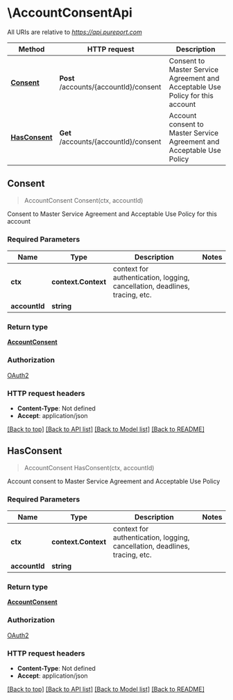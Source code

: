 # \AccountConsentApi

All URIs are relative to *https://api.pureport.com*

Method | HTTP request | Description
------------- | ------------- | -------------
[**Consent**](AccountConsentApi.md#Consent) | **Post** /accounts/{accountId}/consent | Consent to Master Service Agreement and Acceptable Use Policy for this account
[**HasConsent**](AccountConsentApi.md#HasConsent) | **Get** /accounts/{accountId}/consent | Account consent to Master Service Agreement and Acceptable Use Policy



## Consent

> AccountConsent Consent(ctx, accountId)

Consent to Master Service Agreement and Acceptable Use Policy for this account

### Required Parameters


Name | Type | Description  | Notes
------------- | ------------- | ------------- | -------------
**ctx** | **context.Context** | context for authentication, logging, cancellation, deadlines, tracing, etc.
**accountId** | **string**|  | 

### Return type

[**AccountConsent**](AccountConsent.md)

### Authorization

[OAuth2](../README.md#OAuth2)

### HTTP request headers

- **Content-Type**: Not defined
- **Accept**: application/json

[[Back to top]](#) [[Back to API list]](../README.md#documentation-for-api-endpoints)
[[Back to Model list]](../README.md#documentation-for-models)
[[Back to README]](../README.md)


## HasConsent

> AccountConsent HasConsent(ctx, accountId)

Account consent to Master Service Agreement and Acceptable Use Policy

### Required Parameters


Name | Type | Description  | Notes
------------- | ------------- | ------------- | -------------
**ctx** | **context.Context** | context for authentication, logging, cancellation, deadlines, tracing, etc.
**accountId** | **string**|  | 

### Return type

[**AccountConsent**](AccountConsent.md)

### Authorization

[OAuth2](../README.md#OAuth2)

### HTTP request headers

- **Content-Type**: Not defined
- **Accept**: application/json

[[Back to top]](#) [[Back to API list]](../README.md#documentation-for-api-endpoints)
[[Back to Model list]](../README.md#documentation-for-models)
[[Back to README]](../README.md)

